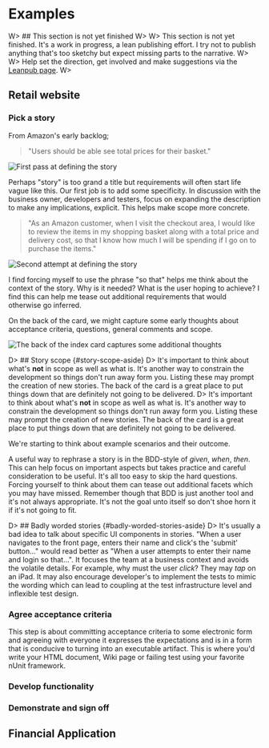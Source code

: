 # Examples

W> ## This section is not yet finished
W>
W> This section is not yet finished. It's a work in progress, a lean publishing effort. I try not to publish anything that's too sketchy but expect missing parts to the narrative.
W>
W> Help set the direction, get involved and make suggestions via the [Leanpub page](https://leanpub.com/essential_acceptance_testing).
W>

## Retail website

### Pick a story

From Amazon's early backlog;

> "Users should be able see total prices for their basket."

![First pass at defining the story](images/story_1.png)

Perhaps "story" is too grand a title but requirements will often start life vague like this. Our first job is to add some specificity. In discussion with the business owner, developers and testers, focus on expanding the description to make any implications, explicit. This helps make scope more concrete.

> "As an Amazon customer, when I visit the checkout area, I would like to review the items in my shopping basket along with a total price and delivery cost, so that I know how much I will be spending if I go on to purchase the items."

![Second attempt at defining the story](images/story_2.png)

I find forcing myself to use the phrase "so that" helps me think about the context of the story. Why is it needed? What is the user hoping to achieve? I find this can help me tease out additional requirements that would otherwise go inferred.

On the back of the card, we might capture some early thoughts about acceptance criteria, questions, general comments and scope.

![The back of the index card captures some additional thoughts](images/story_3.png)

D> ## Story scope {#story-scope-aside}
D> It's important to think about what's **not** in scope as well as what is. It's another way to constrain the development so things don't run away form you. Listing these may prompt the creation of new stories. The back of the card is a great place to put things down that are definitely not going to be delivered.
D> It's important to think about what's **not** in scope as well as what is. It's another way to constrain the development so things don't run away form you. Listing these may prompt the creation of new stories. The back of the card is a great place to put things down that are definitely not going to be delivered.


We're starting to think about example scenarios and their outcome.


A useful way to rephrase a story is in the BDD-style of _given_, _when_, _then_. This can help focus on important aspects but takes practice and careful consideration to be useful. It's all too easy to skip the hard questions. Forcing yourself to think about them can tease out additional facets which you may have missed. Remember though that BDD is just another tool and it's not always appropriate. It's not the goal unto itself so don't shoe horn it if it's not going to fit.

D> ## Badly worded stories {#badly-worded-stories-aside}
D> It's usually a bad idea to talk about specific UI components in stories. "When a user navigates to the front page, enters their name and click's the 'submit' button..." would read better as "When a user attempts to enter their name and login so that...". It focuses the team at a business context and avoids the volatile details. For example, why must the user _click_? They may _tap_ on an iPad. It may also encourage developer's to implement the tests to mimic the wording which can lead to coupling at the test infrastructure level and inflexible test design.


### Agree acceptance criteria

This step is about committing acceptance criteria to some electronic form and agreeing with everyone it expresses the expectations and is in a form that is conducive to turning into an executable artifact. This is where you'd write your HTML document, Wiki page or failing test using your favorite nUnit framework.

### Develop functionality

### Demonstrate and sign off



## Financial Application
